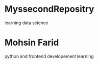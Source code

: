 # MyssecondRepositry
learning data science
# Mohsin Farid
python and frontend developement learning
